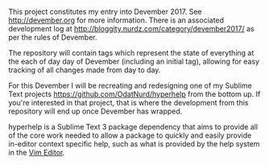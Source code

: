This project constitutes my entry into Devember 2017. See <http://devember.org>
for more information. There is an associated development log at
<http://bloggity.nurdz.com/category/devember2017/> as per the rules of Devember.

The repository will contain tags which represent the state of everything at the
each of day day of Devember (including an initial tag), allowing for easy
tracking of all changes made from day to day.

For this Devember I will be recreating and redesigning one of my Sublime Text
projects <https://github.com/OdatNurd/hyperhelp> from the bottom up. If you're
interested in that project, that is where the development from this repository
will end up once Devember has wrapped.

hyperhelp is a Sublime Text 3 package dependency that aims to provide all of the
core work needed to allow a package to quickly and easily provide in-editor
context specific help, such as what is provided by the help system in the
[Vim Editor](http://www.vim.org/).

